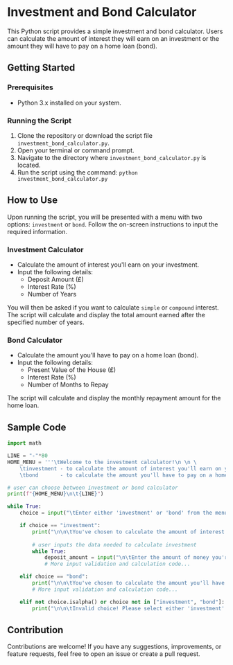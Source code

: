 # Investment and Bond Calculator

This Python script provides a simple investment and bond calculator. Users can calculate the amount of interest they will earn on an investment or the amount they will have to pay on a home loan (bond).

## Getting Started

### Prerequisites

- Python 3.x installed on your system.

### Running the Script

1. Clone the repository or download the script file `investment_bond_calculator.py`.
2. Open your terminal or command prompt.
3. Navigate to the directory where `investment_bond_calculator.py` is located.
4. Run the script using the command: `python investment_bond_calculator.py`

## How to Use

Upon running the script, you will be presented with a menu with two options: `investment` or `bond`. Follow the on-screen instructions to input the required information.

### Investment Calculator

- Calculate the amount of interest you'll earn on your investment.
- Input the following details:
  - Deposit Amount (£)
  - Interest Rate (%)
  - Number of Years

You will then be asked if you want to calculate `simple` or `compound` interest. The script will calculate and display the total amount earned after the specified number of years.

### Bond Calculator

- Calculate the amount you'll have to pay on a home loan (bond).
- Input the following details:
  - Present Value of the House (£)
  - Interest Rate (%)
  - Number of Months to Repay

The script will calculate and display the monthly repayment amount for the home loan.

## Sample Code

```python
import math

LINE = "-"*80
HOME_MENU = '''\tWelcome to the investment calculator!\n \n \
    \tinvestment - to calculate the amount of interest you'll earn on your investment\n \
    \tbond       - to calculate the amount you'll have to pay on a home loan\n '''

# user can choose between investment or bond calculator
print(f"{HOME_MENU}\n\t{LINE}")

while True:
    choice = input("\tEnter either 'investment' or 'bond' from the menu above to proceed: ").lower()

    if choice == "investment":
        print("\n\n\tYou've chosen to calculate the amount of interest you'll earn on your investment.")
        
        # user inputs the data needed to calculate investment
        while True:
            deposit_amount = input("\n\tEnter the amount of money you're depositing (£): ")
            # More input validation and calculation code...

    elif choice == "bond":
        print("\n\n\tYou've chosen to calculate the amount you'll have to pay on a home loan.")
        # More input validation and calculation code...

    elif not choice.isalpha() or choice not in ["investment", "bond"]:
        print("\n\n\tInvalid choice! Please select either 'investment' or 'bond' from the options above.")
```

## Contribution

Contributions are welcome! If you have any suggestions, improvements, or feature requests, feel free to open an issue or create a pull request.
